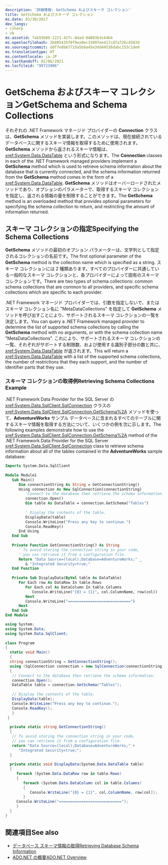 ```yaml
---
description: '詳細情報: GetSchema およびスキーマ コレクション'
title: GetSchema およびスキーマ コレクション
ms.date: 03/30/2017
dev_langs:
- csharp
- vb
ms.assetid: 7ab93b89-1221-427c-84ad-04803b3c64b4
ms.openlocfilehash: 2b085435f0f9ea9ec33897ee417cd7a726c4503d
ms.sourcegitcommit: ddf7edb67715a5b9a45e3dd44536dabc153c1de0
ms.translationtype: HT
ms.contentlocale: ja-JP
ms.lasthandoff: 02/06/2021
ms.locfileid: "99723986"
---
```

# <a name="getschema-and-schema-collections"></a><span data-ttu-id="7aea2-103">GetSchema およびスキーマ コレクション</span><span class="sxs-lookup"><span data-stu-id="7aea2-103">GetSchema and Schema Collections</span></span>

<span data-ttu-id="7aea2-104">それぞれの .NET Framework マネージド プロバイダーの **Connection** クラスは、**GetSchema** メソッドを実装します。このメソッドは、現在接続されているデータベースに関するスキーマ情報を取得するために使用されます。**GetSchema** メソッドから返されるスキーマ情報は、<xref:System.Data.DataTable> という形式になります。</span><span class="sxs-lookup"><span data-stu-id="7aea2-104">The **Connection** classes in each of the .NET Framework managed providers implement a **GetSchema** method which is used to retrieve schema information about the database that is currently connected, and the schema information returned from the **GetSchema** method comes in the form of a <xref:System.Data.DataTable>.</span></span> <span data-ttu-id="7aea2-105">**GetSchema** メソッドはオーバーロードされたメソッドであり、オプションのパラメーターで、取得するスキーマ コレクションを指定し、返される情報の量を制限することができます。</span><span class="sxs-lookup"><span data-stu-id="7aea2-105">The **GetSchema** method is an overloaded method that provides optional parameters for specifying the schema collection to return, and restricting the amount of information returned.</span></span>  
  
## <a name="specifying-the-schema-collections"></a><span data-ttu-id="7aea2-106">スキーマ コレクションの指定</span><span class="sxs-lookup"><span data-stu-id="7aea2-106">Specifying the Schema Collections</span></span>  

 <span data-ttu-id="7aea2-107">**GetSchema** メソッドの最初のオプション パラメーターは、文字列として指定されるコレクションの名前です。</span><span class="sxs-lookup"><span data-stu-id="7aea2-107">The first optional parameter of the **GetSchema** method is the collection name which is specified as a string.</span></span> <span data-ttu-id="7aea2-108">スキーマ コレクションには 2 種類あります。すべてのプロバイダーに共通している一般的なスキーマ コレクションと、各プロバイダーによって固有のスキーマ コレクションです。</span><span class="sxs-lookup"><span data-stu-id="7aea2-108">There are two types of schema collections: common schema collections that are common to all providers, and specific schema collections which are specific to each provider.</span></span>  
  
 <span data-ttu-id="7aea2-109">.NET Framework マネージド プロバイダーでは、引数を指定しないで、またはスキーマ コレクション名に "MetaDataCollections" を指定して **GetSchema** メソッドを呼び出すことにより、サポートされるスキーマ コレクションの一覧を決定します。</span><span class="sxs-lookup"><span data-stu-id="7aea2-109">You can query a .NET Framework managed provider to determine the list of supported schema collections by calling the **GetSchema** method with no arguments, or with the schema collection name "MetaDataCollections".</span></span> <span data-ttu-id="7aea2-110">これにより、サポートされるスキーマ コレクションの一覧、それぞれがサポートする制限数、および使用する識別子部分の数と共に、<xref:System.Data.DataTable> が返されます。</span><span class="sxs-lookup"><span data-stu-id="7aea2-110">This will return a <xref:System.Data.DataTable> with a list of the supported schema collections, the number of restrictions that they each support, and the number of identifier parts that they use.</span></span>  
  
### <a name="retrieving-schema-collections-example"></a><span data-ttu-id="7aea2-111">スキーマ コレクションの取得例</span><span class="sxs-lookup"><span data-stu-id="7aea2-111">Retrieving Schema Collections Example</span></span>  

 <span data-ttu-id="7aea2-112">.NET Framework Data Provider for the SQL Server の <xref:System.Data.SqlClient.SqlConnection> クラスの <xref:System.Data.SqlClient.SqlConnection.GetSchema%2A> メソッドを使って、**AdventureWorks** サンプル データベースに含まれるすべてのテーブルに関するスキーマ情報を取得する方法について、いくつかの例を次に示します。</span><span class="sxs-lookup"><span data-stu-id="7aea2-112">The following examples demonstrate how to use the <xref:System.Data.SqlClient.SqlConnection.GetSchema%2A> method of the .NET Framework Data Provider for the SQL Server <xref:System.Data.SqlClient.SqlConnection> class to retrieve schema information about all of the tables contained in the **AdventureWorks** sample database:</span></span>  
  
```vb  
Imports System.Data.SqlClient  
  
Module Module1  
   Sub Main()  
      Dim connectionString As String = GetConnectionString()  
      Using connection As New SqlConnection(connectionString)  
         'Connect to the database then retrieve the schema information.  
         connection.Open()  
         Dim table As DataTable = connection.GetSchema("Tables")  
  
         ' Display the contents of the table.  
         DisplayData(table)  
         Console.WriteLine("Press any key to continue.")  
         Console.ReadKey()  
      End Using  
   End Sub  
  
   Private Function GetConnectionString() As String  
      ' To avoid storing the connection string in your code,
      ' you can retrieve it from a configuration file.  
      Return "Data Source=(local);Database=AdventureWorks;" _  
         & "Integrated Security=true;"  
   End Function  
  
   Private Sub DisplayData(ByVal table As DataTable)  
      For Each row As DataRow In table.Rows  
         For Each col As DataColumn In table.Columns  
            Console.WriteLine("{0} = {1}", col.ColumnName, row(col))  
         Next  
         Console.WriteLine("============================")  
      Next  
   End Sub  
End Module  
```  
  
```csharp  
using System;  
using System.Data;  
using System.Data.SqlClient;  
  
class Program  
{  
  static void Main()  
  {  
  string connectionString = GetConnectionString();  
  using (SqlConnection connection = new SqlConnection(connectionString))  
  {  
   // Connect to the database then retrieve the schema information.  
   connection.Open();  
   DataTable table = connection.GetSchema("Tables");  
  
   // Display the contents of the table.  
   DisplayData(table);  
   Console.WriteLine("Press any key to continue.");  
   Console.ReadKey();  
   }  
 }  
  
  private static string GetConnectionString()  
  {  
   // To avoid storing the connection string in your code,  
   // you can retrieve it from a configuration file.  
   return "Data Source=(local);Database=AdventureWorks;" +  
      "Integrated Security=true;";  
  }  
  
  private static void DisplayData(System.Data.DataTable table)  
  {  
     foreach (System.Data.DataRow row in table.Rows)  
     {  
        foreach (System.Data.DataColumn col in table.Columns)  
        {  
           Console.WriteLine("{0} = {1}", col.ColumnName, row[col]);  
        }  
     Console.WriteLine("============================");  
     }  
  }  
}  
```  
  
## <a name="see-also"></a><span data-ttu-id="7aea2-113">関連項目</span><span class="sxs-lookup"><span data-stu-id="7aea2-113">See also</span></span>

- [<span data-ttu-id="7aea2-114">データベース スキーマ情報の取得</span><span class="sxs-lookup"><span data-stu-id="7aea2-114">Retrieving Database Schema Information</span></span>](retrieving-database-schema-information.md)
- [<span data-ttu-id="7aea2-115">ADO.NET の概要</span><span class="sxs-lookup"><span data-stu-id="7aea2-115">ADO.NET Overview</span></span>](ado-net-overview.md)
